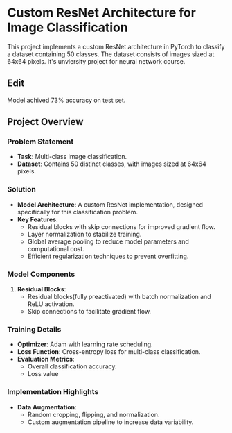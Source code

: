 # Custom ResNet Architecture for Image Classification

This project implements a custom ResNet architecture in PyTorch to classify a dataset containing 50 classes. The dataset consists of images sized at 64x64 pixels. It's unviersity project for neural
network course.

## Edit 
Model achived 73% accuracy on test set.

## Project Overview

### Problem Statement
- **Task**: Multi-class image classification.
- **Dataset**: Contains 50 distinct classes, with images sized at 64x64 pixels.

### Solution
- **Model Architecture**: A custom ResNet implementation, designed specifically for this classification problem.
- **Key Features**:
  - Residual blocks with skip connections for improved gradient flow.
  - Layer normalization to stabilize training.
  - Global average pooling to reduce model parameters and computational cost.
  - Efficient regularization techniques to prevent overfitting.

### Model Components
1. **Residual Blocks**:
   - Residual blocks(fully preactivated) with batch normalization and ReLU activation.
   - Skip connections to facilitate gradient flow.

### Training Details
- **Optimizer**: Adam with learning rate scheduling.
- **Loss Function**: Cross-entropy loss for multi-class classification.
- **Evaluation Metrics**:
  - Overall classification accuracy.
  - Loss value

### Implementation Highlights
- **Data Augmentation**:
  - Random cropping, flipping, and normalization.
  - Custom augmentation pipeline to increase data variability.



